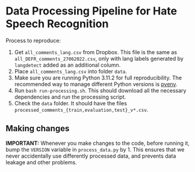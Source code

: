 # Data Processing Pipeline for Hate Speech Recognition

Process to reproduce:

1. Get `all_comments_lang.csv` from Dropbox. This file is the same as `all_DEFR_comments_27062022.csv`, only with lang labels generated by `langdetect` added as an additional column.
2. Place `all_comments_lang.csv` into folder `data`.
3. Make sure you are running Python 3.11.2 for full reproducibility. The recommended way to manage different Python versions is [pyenv](https://github.com/pyenv/pyenv).
4. Run `bash run-processing.sh`. This should download all the necessary dependencies and run the processing script.
5. Check the `data` folder. It should have the files `processed_comments_{train,evaluation,test}_v*.csv`.

## Making changes

**IMPORTANT:** Whenever you make changes to the code, before running it, bump the `VERSION` variable in `process_data.py` by 1. This ensures that we never accidentally use differently processed data, and prevents data leakage and other problems.